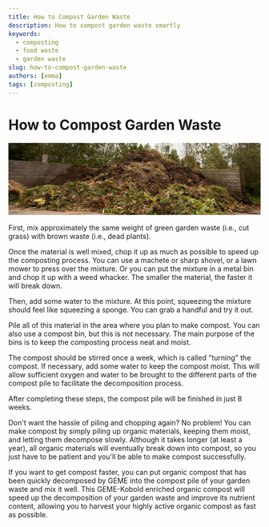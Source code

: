 ```yaml
---
title: How to Compost Garden Waste
description: How to compost garden waste smartly
keywords:
  - composting
  - food waste
  - garden waste
slug: how-to-compost-garden-waste
authors: [emma]
tags: [composting]
---
```


# How to Compost Garden Waste

![composting food waste](./img/img.png)


First, mix approximately the same weight of green garden waste (i.e., cut grass) with brown waste (i.e., dead plants).

Once the material is well mixed, chop it up as much as possible to speed up the composting process. You can use a 
machete or sharp shovel, or a lawn mower to press over the mixture. Or you can put the mixture in a metal bin and chop 
it up with a weed whacker. The smaller the material, the faster it will break down.

Then, add some water to the mixture. At this point, squeezing the mixture should feel like squeezing a sponge. You can 
grab a handful and try it out.

Pile all of this material in the area where you plan to make compost. You can also use a compost bin, but this is not 
necessary. The main purpose of the bins is to keep the composting process neat and moist.

The compost should be stirred once a week, which is called "turning" the compost. If necessary, add some water to keep 
the compost moist. This will allow sufficient oxygen and water to be brought to the different parts of the compost pile 
to facilitate the decomposition process.

After completing these steps, the compost pile will be finished in just 8 weeks.

Don't want the hassle of piling and chopping again? No problem! You can make compost by simply piling up organic materials,
keeping them moist, and letting them decompose slowly. Although it takes longer (at least a year), all organic materials 
will eventually break down into compost, so you just have to be patient and you'll be able to make compost successfully.

If you want to get compost faster, you can put organic compost that has been quickly decomposed by GEME into the compost 
pile of your garden waste and mix it well. This GEME-Kobold enriched organic compost will speed up the decomposition of 
your garden waste and improve its nutrient content, allowing you to harvest your highly active organic compost as fast
as possible.
